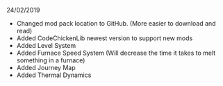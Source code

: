 24/02/2019
- Changed mod pack location to GitHub. (More easier to download and read)
- Added CodeChickenLib newest version to support new mods
- Added Level System
- Added Furnace Speed System (Will decrease the time it takes to melt something in a furnace)
- Added Journey Map
- Added Thermal Dynamics
